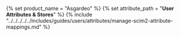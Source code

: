 {% set product_name = "Asgardeo" %}
{% set attribute_path = "**User Attributes & Stores**" %}
{% include "../../../../../includes/guides/users/attributes/manage-scim2-attribute-mappings.md" %}